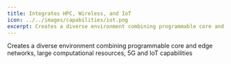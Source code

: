 ```yaml
---
title: Integrates HPC, Wireless, and IoT
icon: ../../images/capabilities/iot.png
excerpt: Creates a diverse environment combining programmable core and edge networks, large computational resources, 5G and IoT capabilities
---
```


Creates a diverse environment combining programmable core and edge networks, large computational resources, 5G and IoT capabilities
